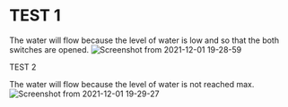 # TEST 1
The water will flow because the level of water is low and so that the both switches are opened.
![Screenshot from 2021-12-01 19-28-59](https://user-images.githubusercontent.com/94284577/144248841-0af6d946-4338-4e6e-a8e6-d92205c839e3.png)

 TEST 2
 
The water will flow because the level of water is not reached max.  
![Screenshot from 2021-12-01 19-29-27](https://user-images.githubusercontent.com/94284577/144248849-f77682ca-1c64-446c-8a6c-977fe9b1efa3.png)
